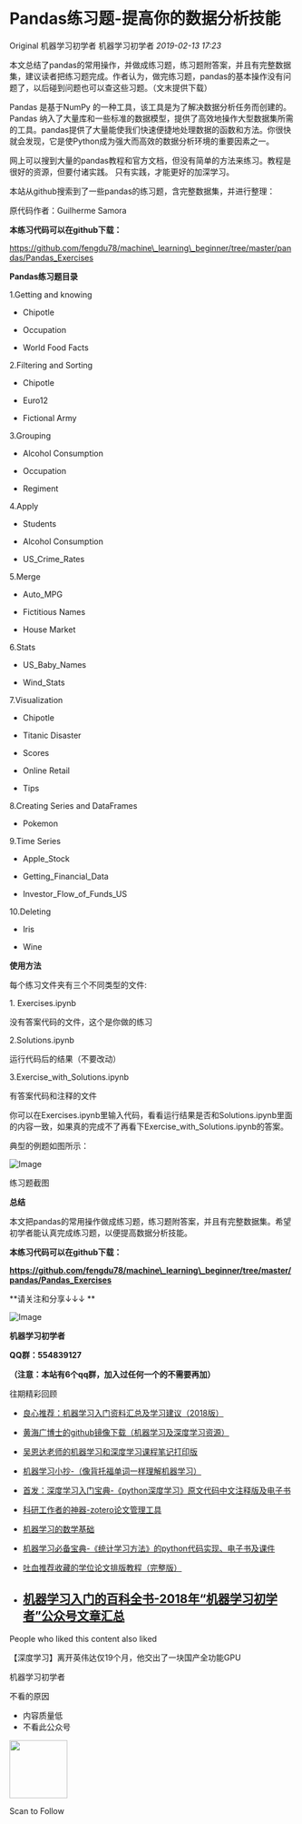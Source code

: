# Pandas练习题-提高你的数据分析技能

<a id="copyright_logo"></a>Original 机器学习初学者 <a id="profileBt"></a><a id="js_name"></a>机器学习初学者 *2019-02-13 17:23*

本文总结了pandas的常用操作，并做成练习题，练习题附答案，并且有完整数据集，建议读者把练习题完成。作者认为，做完练习题，pandas的基本操作没有问题了，以后碰到问题也可以查这些习题。（文末提供下载）

Pandas 是基于NumPy 的一种工具，该工具是为了解决数据分析任务而创建的。Pandas 纳入了大量库和一些标准的数据模型，提供了高效地操作大型数据集所需的工具。pandas提供了大量能使我们快速便捷地处理数据的函数和方法。你很快就会发现，它是使Python成为强大而高效的数据分析环境的重要因素之一。

网上可以搜到大量的pandas教程和官方文档，但没有简单的方法来练习。教程是很好的资源，但要付诸实践。 只有实践，才能更好的加深学习。

本站从github搜索到了一些pandas的练习题，含完整数据集，并进行整理：

原代码作者：Guilherme Samora

**本练习代码可以在github下载：**

https://github.com/fengdu78/machine\_learning\_beginner/tree/master/pandas/Pandas_Exercises

**Pandas练习题目录**

1.Getting and knowing  

- Chipotle  
    
- Occupation  
    
- World Food Facts
    

2.Filtering and Sorting

- Chipotle  
    
- Euro12  
    
- Fictional Army
    

3.Grouping

- Alcohol Consumption  
    
- Occupation  
    
- Regiment
    

4.Apply

- Students 
    
- Alcohol Consumption  
    
- US\_Crime\_Rates     
    

5.Merge

- Auto_MPG  
    
- Fictitious Names  
    
- House Market  
    

6.Stats

- US\_Baby\_Names  
    
- Wind_Stats
    

7.Visualization

- Chipotle  
    
- Titanic Disaster  
    
- Scores  
    
- Online Retail  
    
- Tips  
    

8.Creating Series and DataFrames  

- Pokemon  
    

9.Time Series  

- Apple_Stock  
    
- Getting\_Financial\_Data  
    
- Investor\_Flow\_of\_Funds\_US  
    

10.Deleting  

- Iris  
    
- Wine  
    

**使用方法**

每个练习文件夹有三个不同类型的文件: 

1\. Exercises.ipynb

没有答案代码的文件，这个是你做的练习

2.Solutions.ipynb

运行代码后的结果（不要改动）

3.Exercise\_with\_Solutions.ipynb

有答案代码和注释的文件

你可以在Exercises.ipynb里输入代码，看看运行结果是否和Solutions.ipynb里面的内容一致，如果真的完成不了再看下Exercise\_with\_Solutions.ipynb的答案。

典型的例题如图所示：

![Image](../../../_resources/640_wx_fmt_png_wxfrom_5_wx_lazy__b6803b9e98dd4f0ea.png)

练习题截图

**总结**

本文把pandas的常用操作做成练习题，练习题附答案，并且有完整数据集。希望初学者能认真完成练习题，以便提高数据分析技能。

**本练习代码可以在github下载：**

**https://github.com/fengdu78/machine\_learning\_beginner/tree/master/pandas/Pandas_Exercises**

**请关注和分享↓↓↓ **

![Image](../../../_resources/640_wxfrom_5_wx_lazy_1_wx_co_1_ffd656311f6e43288d0.png)

**机器学习初学者**

****QQ群：554839127****

****（注意：本站有6个qq群，加入过任何一个的不需要再加）****

往期精彩回顾

- [良心推荐：机器学习入门资料汇总及学习建议（2018版）](http://mp.weixin.qq.com/s?__biz=Mzg5NzAxMDgwNg==&mid=2247484000&idx=1&sn=92f198b840073e79e1a267d15a48a279&chksm=c0791f79f70e966fccd525bc2ecb11d328a12f566ccdc781132ffeeb41c484c1f7757db03911&scene=21#wechat_redirect)
    
- [黄海广博士的github镜像下载（机器学习及深度学习资源）](http://mp.weixin.qq.com/s?__biz=Mzg5NzAxMDgwNg==&mid=2247483810&idx=1&sn=b35ff5aea7cc2a63c459c7f172263a2d&chksm=c0791cbbf70e95ad2e1cf7109cb50422bc07d0db6cbad502d11d3194aa92c608d5053f218cdd&scene=21#wechat_redirect)
    
- [吴恩达老师的机器学习和深度学习课程笔记打印版](http://mp.weixin.qq.com/s?__biz=Mzg5NzAxMDgwNg==&mid=2247483678&idx=1&sn=da7de252a11a1097e50381a27cb2cfb1&chksm=c0791c07f70e951178054c7d4acc88becfccf953f83a2d616f8508d8bfa3d31d8cdec0c6979f&scene=21#wechat_redirect)
    
- [机器学习小抄-（像背托福单词一样理解机器学习）](http://mp.weixin.qq.com/s?__biz=Mzg5NzAxMDgwNg==&mid=2247483707&idx=1&sn=2f28175ecea445129a5e62441aeebd37&chksm=c0791c22f70e95340f61a978147314dd02bf8ab1bd9c49f3b86f928e371dac0ead6eda64116a&scene=21#wechat_redirect)
    
- [首发：深度学习入门宝典-《python深度学习》原文代码中文注释版及电子书](http://mp.weixin.qq.com/s?__biz=Mzg5NzAxMDgwNg==&mid=2247483804&idx=1&sn=9e862f6d127d70c2619e362c499e15b1&chksm=c0791c85f70e9593cd6106679feaac4b1eace9f717b788f9fbbae05c1b198308c45342ea6992&scene=21#wechat_redirect)
    
- [科研工作者的神器-zotero论文管理工具](http://mp.weixin.qq.com/s?__biz=Mzg5NzAxMDgwNg==&mid=2247483673&idx=1&sn=013a1171e4c44ce19ffe0ffb743b45a8&chksm=c0791c00f70e9516ca6835acdfefaf539d3e121890354c6aba45fb6802fa8709f3a41cb856a7&scene=21#wechat_redirect)
    
- [机器学习的数学基础](http://mp.weixin.qq.com/s?__biz=Mzg5NzAxMDgwNg==&mid=2247483685&idx=1&sn=1cc418d56344a222a0b6c9a56bdc5026&chksm=c0791c3cf70e952ada01da3a790baa6325c2656a554566716ad96b83c7d1868770514aca8409&scene=21#wechat_redirect)
    
- [机器学习必备宝典-《统计学习方法》的python代码实现、电子书及课件](http://mp.weixin.qq.com/s?__biz=Mzg5NzAxMDgwNg==&mid=2247483911&idx=1&sn=0aa891449692d85382a9b2b5016728bb&chksm=c0791f1ef70e960822c7b67b4216f6c7dc55b2c0f3f75ec7527523daea9ad25b3f86b94d5bec&scene=21#wechat_redirect)
    
- [吐血推荐收藏的学位论文排版教程（完整版）](http://mp.weixin.qq.com/s?__biz=Mzg5NzAxMDgwNg==&mid=2247483979&idx=1&sn=9accf54de60fa6fe8f01cbd22e4df1a8&chksm=c0791f52f70e9644157b1c7a2ac0e3a0ba3e785ce45ff84ca22dbab50f7f0e542d7e6eb24b4f&scene=21#wechat_redirect)
    
- ## [机器学习入门的百科全书-2018年“机器学习初学者”公众号文章汇总](http://mp.weixin.qq.com/s?__biz=Mzg5NzAxMDgwNg==&mid=2247484027&idx=1&sn=f4a9821c900017742875c5eb789db604&chksm=c0791f62f70e9674ee6faaca50531759bc20dc385f6c53d52028a3402b99a0b3c44f4d054b77&scene=21#wechat_redirect)
    

People who liked this content also liked

【深度学习】离开英伟达仅19个月，他交出了一块国产全功能GPU

机器学习初学者

不看的原因

- 内容质量低
- 不看此公众号

<img width="102" height="102" src="../../../_resources/qrcode_scene_10000004_size_102___b77932573e114d349.bmp"/>

Scan to Follow